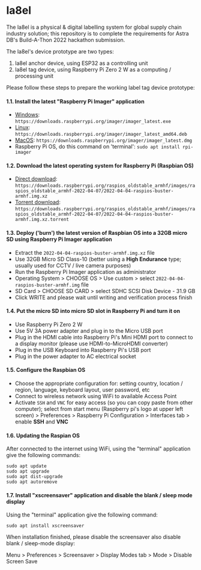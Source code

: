 # la8el
The la8el is a physical & digital labelling system for global supply chain industry solution; this repository is to complete the requirements for Astra DB's Build-A-Thon 2022 hackathon submission.

The la8el's device prototype are two types:
1. la8el anchor device, using ESP32 as a controlling unit
2. la8el tag device, using Raspberry Pi Zero 2 W as a computing / processing unit

Please follow these steps to prepare the working label tag device prototype:

#### 1.1. Install the latest "Raspberry Pi Imager" application ####

* [Windows](https://downloads.raspberrypi.org/imager/imager_latest.exe): `https://downloads.raspberrypi.org/imager/imager_latest.exe`
* [Linux](https://downloads.raspberrypi.org/imager/imager_latest_amd64.deb): `https://downloads.raspberrypi.org/imager/imager_latest_amd64.deb`
* [MacOS](https://downloads.raspberrypi.org/imager/imager_latest.dmg): `https://downloads.raspberrypi.org/imager/imager_latest.dmg`
* Raspberry Pi OS, do this command on 'terminal': `sudo apt install rpi-imager`


#### 1.2. Download the latest operating system for Raspberry Pi (Raspbian OS)  ####

* [Direct download](https://downloads.raspberrypi.org/raspios_oldstable_armhf/images/raspios_oldstable_armhf-2022-04-07/2022-04-04-raspios-buster-armhf.img.xz): `https://downloads.raspberrypi.org/raspios_oldstable_armhf/images/raspios_oldstable_armhf-2022-04-07/2022-04-04-raspios-buster-armhf.img.xz`
* [Torrent download](https://downloads.raspberrypi.org/raspios_oldstable_armhf/images/raspios_oldstable_armhf-2022-04-07/2022-04-04-raspios-buster-armhf.img.xz.torrent): `https://downloads.raspberrypi.org/raspios_oldstable_armhf/images/raspios_oldstable_armhf-2022-04-07/2022-04-04-raspios-buster-armhf.img.xz.torrent`


#### 1.3. Deploy ('burn') the latest version of Raspbian OS into a 32GB micro SD using Raspberry Pi Imager application ####

* Extract the `2022-04-04-raspios-buster-armhf.img.xz` file
* Use 32GB Micro SD Class-10 (better using a **High Endurance** type; usually used for CCTV / live camera purposes)
* Run the Raspberry Pi Imager application as administrator
* Operating System > CHOOSE OS > Use custom > select `2022-04-04-raspios-buster-armhf.img` file
* SD Card > CHOOSE SD CARD > select SDHC SCSI Disk Device - 31.9 GB
* Click WRITE and please wait until writing and verification process finish


#### 1.4. Put the micro SD into micro SD slot in Raspberry Pi and turn it on ####

* Use Raspberry Pi Zero 2 W
* Use 5V 3A power adapter and plug in to the Micro USB port
* Plug in the HDMI cable into Raspberry Pi's Mini HDMI port to connect to a display monitor (please use HDMI-to-MicroHDMI converter)
* Plug in the USB Keyboard into Raspberry Pi's USB port
* Plug in the power adapter to AC electrical socket


#### 1.5. Configure the Raspbian OS ####

* Choose the appropriate configuration for: setting country, location / region, language, keyboard layout, user password, etc
* Connect to wireless network using WiFi to available Access Point
* Activate `SSH` and `VNC` for easy access (so you can copy paste from other computer); select from start menu (Raspberry pi's logo at upper left screen) > Preferences > Raspberry Pi Configuration > Interfaces tab > enable **SSH** and **VNC**


#### 1.6. Updating the Raspian OS ####

After connected to the internet using WiFi, using the "terminal" application give the following commands:

    sudo apt update
    sudo apt upgrade
    sudo apt dist-upgrade
    sudo apt autoremove


#### 1.7. Install "xscreensaver" application and disable the blank / sleep mode display ####

Using the "terminal" application give the following command:

    sudo apt install xscreensaver

When installation finished, please disable the screensaver also disable blank / sleep-mode display:

Menu > Preferences > Screensaver > Display Modes tab > Mode > Disable Screen Save
